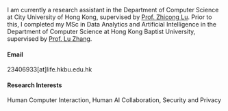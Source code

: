 

I am currently a research assistant in the Department of Computer Science at City University of Hong Kong, supervised by [Prof. Zhicong Lu](https://www.cs.cityu.edu.hk/~zhiconlu/). Prior to this, I completed my MSc in Data Analytics and Artificial Intelligence in the Department of Computer Science at Hong Kong Baptist University, supervised by [Prof. Lu Zhang](https://www.comp.hkbu.edu.hk/~ericluzhang/).

#### Email
23406933[at]life.hkbu.edu.hk

#### Research Interests
Human Computer Interaction, Human AI Collaboration, Security and Privacy
